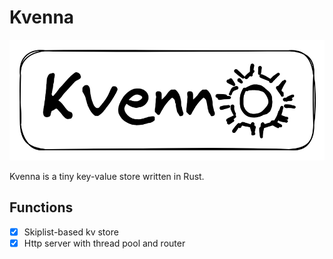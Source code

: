 # Kvenna
![](./imgs/logo.png)

Kvenna is a tiny key-value store written in Rust.

## Functions

+ [x] Skiplist-based kv store
+ [x] Http server with thread pool and router
